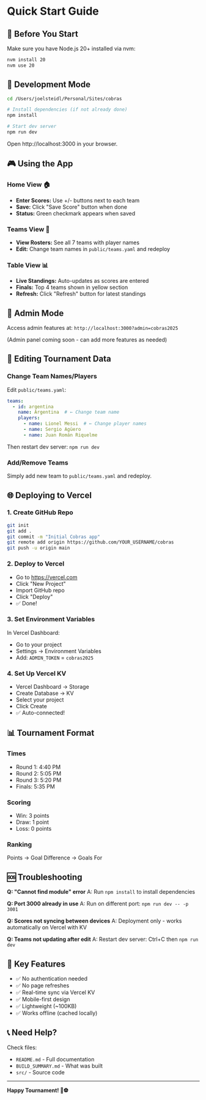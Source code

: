 # Quick Start Guide

## 🏁 Before You Start

Make sure you have Node.js 20+ installed via nvm:

```bash
nvm install 20
nvm use 20
```

## 🚀 Development Mode

```bash
cd /Users/joelsteidl/Personal/Sites/cobras

# Install dependencies (if not already done)
npm install

# Start dev server
npm run dev
```

Open http://localhost:3000 in your browser.

## 🎮 Using the App

### Home View 🏠
- **Enter Scores:** Use +/- buttons next to each team
- **Save:** Click "Save Score" button when done
- **Status:** Green checkmark appears when saved

### Teams View 👥
- **View Rosters:** See all 7 teams with player names
- **Edit:** Change team names in `public/teams.yaml` and redeploy

### Table View 📊
- **Live Standings:** Auto-updates as scores are entered
- **Finals:** Top 4 teams shown in yellow section
- **Refresh:** Click "Refresh" button for latest standings

## 🔐 Admin Mode

Access admin features at: `http://localhost:3000?admin=cobras2025`

(Admin panel coming soon - can add more features as needed)

## 📝 Editing Tournament Data

### Change Team Names/Players

Edit `public/teams.yaml`:

```yaml
teams:
  - id: argentina
    name: Argentina  # ← Change team name
    players:
      - name: Lionel Messi  # ← Change player names
      - name: Sergio Agüero
      - name: Juan Román Riquelme
```

Then restart dev server: `npm run dev`

### Add/Remove Teams

Simply add new team to `public/teams.yaml` and redeploy.

## 🌐 Deploying to Vercel

### 1. Create GitHub Repo

```bash
git init
git add .
git commit -m "Initial Cobras app"
git remote add origin https://github.com/YOUR_USERNAME/cobras
git push -u origin main
```

### 2. Deploy to Vercel

- Go to https://vercel.com
- Click "New Project"
- Import GitHub repo
- Click "Deploy"
- ✅ Done!

### 3. Set Environment Variables

In Vercel Dashboard:
- Go to your project
- Settings → Environment Variables
- Add: `ADMIN_TOKEN` = `cobras2025`

### 4. Set Up Vercel KV

- Vercel Dashboard → Storage
- Create Database → KV
- Select your project
- Click Create
- ✅ Auto-connected!

## 📊 Tournament Format

### Times
- Round 1: 4:40 PM
- Round 2: 5:05 PM
- Round 3: 5:20 PM
- Finals: 5:35 PM

### Scoring
- Win: 3 points
- Draw: 1 point
- Loss: 0 points

### Ranking
Points → Goal Difference → Goals For

## 🆘 Troubleshooting

**Q: "Cannot find module" error**
A: Run `npm install` to install dependencies

**Q: Port 3000 already in use**
A: Run on different port: `npm run dev -- -p 3001`

**Q: Scores not syncing between devices**
A: Deployment only - works automatically on Vercel with KV

**Q: Teams not updating after edit**
A: Restart dev server: Ctrl+C then `npm run dev`

## 🎯 Key Features

- ✅ No authentication needed
- ✅ No page refreshes
- ✅ Real-time sync via Vercel KV
- ✅ Mobile-first design
- ✅ Lightweight (~100KB)
- ✅ Works offline (cached locally)

## 📞 Need Help?

Check files:
- `README.md` - Full documentation
- `BUILD_SUMMARY.md` - What was built
- `src/` - Source code

---

**Happy Tournament! 🎉⚽**
